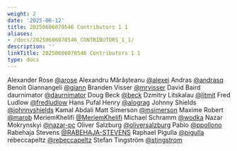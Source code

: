 ```yaml
---
weight: 2
date: '2025-06-12'
title: 20250606070546 Contributors 1 1
aliases:
- /docs/20250606070546_CONTRIBUTORS_1_1/
description: ''
linkTitle: 20250606070546 Contributors 1 1
type: docs
---
```


Alexander Rose [@arose](https://github.com/arose)
Alexandru Mărășteanu [@alexei](https://github.com/alexei)
Andras [@andrasq](https://github.com/andrasq)
Benoit Giannangeli [@giann](https://github.com/giann)
Branden Visser [@mrvisser](https://github.com/mrvisser)
David Baird
daurnimator [@daurnimator](https://github.com/daurnimator)
Doug Beck [@beck](https://github.com/beck)
Dzmitry Litskalau [@litmit](https://github.com/litmit)
Fred Ludlow [@fredludlow](https://github.com/fredludlow)
Hans Pufal
Henry [@alograg](https://github.com/alograg)
Johnny Shields [@johnnyshields](https://github.com/johnnyshields)
Kamal Abdali
Matt Simerson [@msimerson](https://github.com/msimerson)
Maxime Robert [@marob](https://github.com/marob)
MeriemKhelifi [@MeriemKhelifi](https://github.com/MeriemKhelifi)
Michael Schramm [@wodka](https://github.com/wodka)
Nazar Mokrynskyi [@nazar-pc](https://github.com/nazar-pc)
Oliver Salzburg [@oliversalzburg](https://github.com/oliversalzburg)
Pablo [@ppollono](https://github.com/ppollono)
Rabehaja Stevens [@RABEHAJA-STEVENS](https://github.com/RABEHAJA-STEVENS)
Raphael Pigulla [@pigulla](https://github.com/pigulla)
rebeccapeltz [@rebeccapeltz](https://github.com/rebeccapeltz)
Stefan Tingström [@stingstrom](https://github.com/stingstrom)
